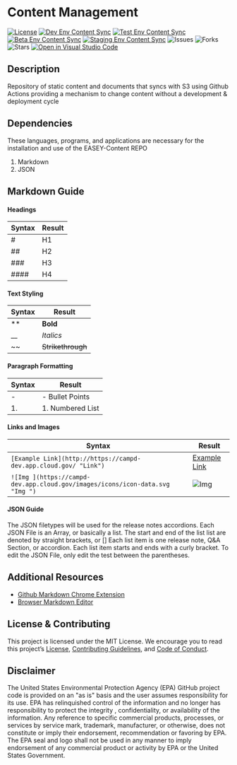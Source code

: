 # Content Management

[![License](https://img.shields.io/github/license/US-EPA-CAMD/easey-content)](https://github.com/US-EPA-CAMD/easey-content/blob/master/LICENSE)
[![Dev Env Content Sync](https://github.com/US-EPA-CAMD/easey-content/workflows/Dev%20Env%20Content%20Sync/badge.svg)](https://github.com/US-EPA-CAMD/easey-content/actions)
[![Test Env Content Sync](https://github.com/US-EPA-CAMD/easey-content/workflows/Test%20Env%20Content%20Sync/badge.svg)](https://github.com/US-EPA-CAMD/easey-content/actions)
[![Beta Env Content Sync](https://github.com/US-EPA-CAMD/easey-content/workflows/Beta%20Env%20Content%20Sync/badge.svg)](https://github.com/US-EPA-CAMD/easey-content/actions)
[![Staging Env Content Sync](https://github.com/US-EPA-CAMD/easey-content/workflows/Staging%20Env%20Content%20Sync/badge.svg)](https://github.com/US-EPA-CAMD/easey-content/actions)
![Issues](https://img.shields.io/github/issues/US-EPA-CAMD/easey-campd-ui)
![Forks](https://img.shields.io/github/forks/US-EPA-CAMD/easey-campd-ui)
![Stars](https://img.shields.io/github/stars/US-EPA-CAMD/easey-campd-ui)
[![Open in Visual Studio Code](https://open.vscode.dev/badges/open-in-vscode.svg)](https://open.vscode.dev/US-EPA-CAMD/easey-campd-ui)

## Description
Repository of static content and documents that syncs with S3 using Github Actions providing a mechanism to change content without a development & deployment cycle

## Dependencies 
These languages, programs, and applications are necessary for the installation and use of the EASEY-Content REPO
1. Markdown
2. JSON

## Markdown Guide 

#### Headings 
| Syntax  | Result  |
| ------------ | ------------ |
| #  | H1  |
|  ## |  H2 |
|  ### | H3  |
|  #### | H4  |

#### Text Styling  
| Syntax  | Result  |
| ------------ | ------------ |
| **  | **Bold**  |
|  __ |  *Italics* |
|  ~~ | ~~Strikethrough~~  |

#### Paragraph Formatting   
| Syntax  | Result  |
| ------------ | ------------ |
| -  | - Bullet Points  |
|  1.  |  1. Numbered List |

#### Links and Images 
| Syntax  | Result  |
| ------------ | ------------ |
| `[Example Link](http://https://campd-dev.app.cloud.gov/ "Link")`  | [Example Link](http://https://campd-dev.app.cloud.gov/ "Link")  |
|  `![Img ](https://campd-dev.app.cloud.gov/images/icons/icon-data.svg "Img ")`  | ![Img ](https://campd-dev.app.cloud.gov/images/icons/icon-data.svg "Img ")|

#### JSON Guide 
The JSON filetypes will be used for the release notes accordions. Each JSON File is an Array, or basically a list. The start and end of the list list are denoted by straight brackets, or [] Each list item is one release note, Q&A Section, or accordion. Each list item starts and ends with a curly bracket. To edit the JSON File, only edit the test between the parentheses. 

## Additional Resources 
- [Github Markdown Chrome Extension ](http://https://chrome.google.com/webstore/detail/github-readme-markdown/paacehodnnofnmhogoclomamladkpabg?hl=en "Github Markdown Chrome Extension ")
- [Browser Markdown Editor ](http://https://pandao.github.io/editor.md/en.html "Browser Markdown Editor ")

## License & Contributing
This project is licensed under the MIT License. We encourage you to read this project’s [License](https://github.com/US-EPA-CAMD/devops/blob/master/LICENSE), [Contributing Guidelines](https://github.com/US-EPA-CAMD/devops/blob/master/CONTRIBUTING.md), and [Code of Conduct](https://github.com/US-EPA-CAMD/devops/blob/master/CODE_OF_CONDUCT.md).

## Disclaimer
The United States Environmental Protection Agency (EPA) GitHub project code is provided on an "as is" basis and the user assumes responsibility for its use. EPA has relinquished control of the information and no longer has responsibility to protect the integrity , confidentiality, or availability of the information. Any reference to specific commercial products, processes, or services by service mark, trademark, manufacturer, or otherwise, does not constitute or imply their endorsement, recommendation or favoring by EPA. The EPA seal and logo shall not be used in any manner to imply endorsement of any commercial product or activity by EPA or the United States Government.
